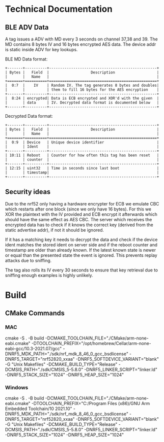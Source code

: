 # Technical Documentation

## BLE ADV Data

A tag issues a ADV with MD every 3 seconds on channel 37,38 and 39. The MD contains 8 bytes IV and 16 bytes encrypted AES data. The device addr is static inside ADV for key lookups.

BLE MD Data format:
```
+-------+----------+-------------------------------------------------+
| Bytes |   Field  |                   Description                   |
|       |   Name   |                                                 |
+=======+==========+=================================================+
|  0:7  |    IV    | Random IV. The tag generates 8 bytes and doubles|
|       |          | them to fill 16 bytes for the AES encryption    |
+-------+----------+-------------------------------------------------+
|  8:24 | encrypted| Data is ECB encrypted and XOR'd with the given  |
|       | data     | IV. Decrypted data format is documented below   |
+-------+----------+-------------------------------------------------+
```

Decrypted Data format:
```
+-------+----------+-------------------------------------------------+
| Bytes |   Field  |                   Description                   |
|       |   Name   |                                                 |
+=======+==========+=================================================+
|  0:9  | Device   | Unique device identifier                        |
|       | Ident    |                                                 |
+-------+----------+-------------------------------------------------+
| 10:11 | Reboot   | Counter for how often this tag has been reset   |
|       | counter  |                                                 |
+-------+----------+-------------------------------------------------+
| 12:15 | uint32   | Time in seconds since last boot                 |
|       | timestamp|                                                 |
+-------+----------+-------------------------------------------------+
```

## Security ideas

Due to the nrf52 only having a hardware encrypter for ECB we emulate CBC which restarts after one block (since we only have 16 bytes). 
For this we XOR the plaintext with the IV provided and ECB encrypt it afterwards which should have the same effect as AES CBC. The server which
receives the encrypted data has to check if it knows the correct key (derived from the static advertise addr), if not it should be ignored.

If it has a matching key it needs to decrypt the data and check if the device ident matches the stored ident on server side and if the reboot counter 
and timestamp are older than already known. If the latest known state is newer or equal than the presented state the event is ignored. This prevents
replay attacks due to sniffing.

The tag also rolls its IV every 30 seconds to ensure that key retrieval due to sniffing enough examples is highly unlikely.

# Build

## CMake Commands

### MAC
cmake -S . -B build -DCMAKE_TOOLCHAIN_FILE="./CMake/arm-none-eabi.cmake" -DTOOLCHAIN_PREFIX="/opt/homebrew/Cellar/arm-none-eabi-gcc/10.3-2021.07/gcc" -DNRF5_MDK_PATH="./sdk/nrf_mdk_8_46_0_gcc_bsdlicense" -DNRF5_TARGET="nrf52820_xxaa" -DNRF5_SOFTDEVICE_VARIANT="blank" -G "Unix Makefiles" -DCMAKE_BUILD_TYPE="Release" -DCMSIS_PATH="./sdk/CMSIS_5-5.8.0"  -DNRF5_LINKER_SCRIPT="linker.ld" -DNRF5_STACK_SIZE="1024" -DNRF5_HEAP_SIZE="1024"

### Windows
cmake -S . -B build -DCMAKE_TOOLCHAIN_FILE="./CMake/arm-none-eabi.cmake" -DTOOLCHAIN_PREFIX="C:/Program Files (x86)/GNU Arm Embedded Toolchain/10 2021.10" -DNRF5_MDK_PATH="./sdk/nrf_mdk_8_46_0_gcc_bsdlicense" -DNRF5_TARGET="nrf52820_xxaa" -DNRF5_SOFTDEVICE_VARIANT="blank" -G "Unix Makefiles" -DCMAKE_BUILD_TYPE="Release" -DCMSIS_PATH="./sdk/CMSIS_5-5.8.0"  -DNRF5_LINKER_SCRIPT="linker.ld" -DNRF5_STACK_SIZE="1024" -DNRF5_HEAP_SIZE="1024"
